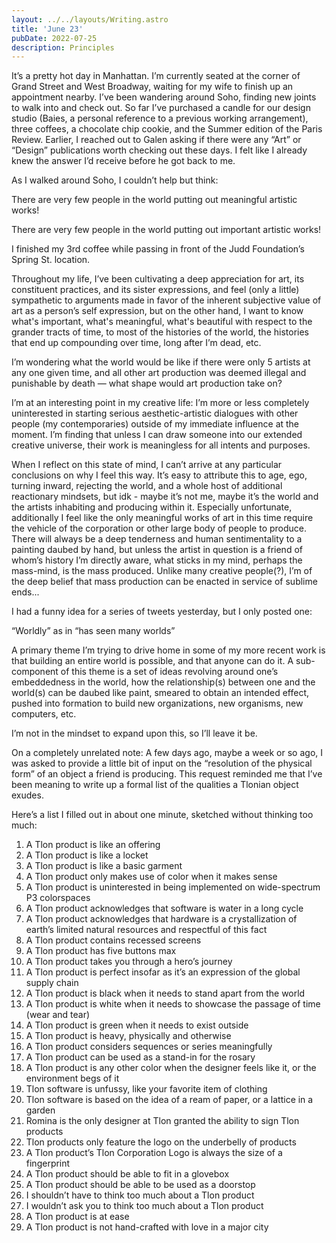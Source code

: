 ```yaml
---
layout: ../../layouts/Writing.astro
title: 'June 23'
pubDate: 2022-07-25
description: Principles
---
```


It’s a pretty hot day in Manhattan. I’m currently seated at the corner of Grand Street and West Broadway, waiting for my wife to finish up an appointment nearby. I’ve been wandering around Soho, finding new joints to walk into and check out. So far I’ve purchased a candle for our design studio (Baies, a personal reference to a previous working arrangement), three coffees, a chocolate chip cookie, and the Summer edition of the Paris Review. Earlier, I reached out to Galen asking if there were any “Art” or “Design” publications worth checking out these days. I felt like I already knew the answer I’d receive before he got back to me.

As I walked around Soho, I couldn’t help but think:

There are very few people in the world putting out meaningful artistic works!

There are very few people in the world putting out important artistic works!

I finished my 3rd coffee while passing in front of the Judd Foundation’s Spring St. location.

Throughout my life, I’ve been cultivating a deep appreciation for art, its constituent practices, and its sister expressions, and feel (only a little) sympathetic to arguments made in favor of the inherent subjective value of art as a person’s self expression, but on the other hand, I want to know what's important, what's meaningful, what's beautiful with respect to the grander tracts of time, to most of the histories of the world, the histories that end up compounding over time, long after I’m dead, etc.

I’m wondering what the world would be like if there were only 5 artists at any one given time, and all other art production was deemed illegal and punishable by death — what shape would art production take on?

I’m at an interesting point in my creative life: I’m more or less completely uninterested in starting serious aesthetic-artistic dialogues with other people (my contemporaries) outside of my immediate influence at the moment. I’m finding that unless I can draw someone into our extended creative universe, their work is meaningless for all intents and purposes.

When I reflect on this state of mind, I can’t arrive at any particular conclusions on why I feel this way. It’s easy to attribute this to age, ego, turning inward, rejecting the world, and a whole host of additional reactionary mindsets, but idk - maybe it’s not me, maybe it’s the world and the artists inhabiting and producing within it. Especially unfortunate, additionally I feel like the only meaningful works of art in this time require the vehicle of the corporation or other large body of people to produce. There will always be a deep tenderness and human sentimentality to a painting daubed by hand, but unless the artist in question is a friend of whom’s history I’m directly aware, what sticks in my mind, perhaps the mass-mind, is the mass produced. Unlike many creative people(?), I’m of the deep belief that mass production can be enacted in service of sublime ends...

I had a funny idea for a series of tweets yesterday, but I only posted one:

“Worldly” as in “has seen many worlds”

A primary theme I’m trying to drive home in some of my more recent work is that building an entire world is possible, and that anyone can do it. A sub-component of this theme is a set of ideas revolving around one’s embeddedness in the world, how the relationship(s) between one and the world(s) can be daubed like paint, smeared to obtain an intended effect, pushed into formation to build new organizations, new organisms, new computers, etc.

I’m not in the mindset to expand upon this, so I’ll leave it be.

On a completely unrelated note: A few days ago, maybe a week or so ago, I was asked to provide a little bit of input on the “resolution of the physical form” of an object a friend is producing. This request reminded me that I’ve been meaning to write up a formal list of the qualities a Tlonian object exudes.

Here’s a list I filled out in about one minute, sketched without thinking too much:

1. A Tlon product is like an offering
2. A Tlon product is like a locket
3. A Tlon product is like a basic garment
4. A Tlon product only makes use of color when it makes sense
5. A Tlon product is uninterested in being implemented on wide-spectrum P3 colorspaces
6. A Tlon product acknowledges that software is water in a long cycle
7. A Tlon product acknowledges that hardware is a crystallization of earth’s limited natural resources and respectful of this fact
8. A Tlon product contains recessed screens
9. A Tlon product has five buttons max
10. A Tlon product takes you through a hero’s journey
11. A Tlon product is perfect insofar as it’s an expression of the global supply chain
12. A Tlon product is black when it needs to stand apart from the world
13. A Tlon product is white when it needs to showcase the passage of time (wear and tear)
14. A Tlon product is green when it needs to exist outside
15. A Tlon product is heavy, physically and otherwise
16. A Tlon product considers sequences or series meaningfully
17. A Tlon product can be used as a stand-in for the rosary
18. A Tlon product is any other color when the designer feels like it, or the environment begs of it
19. Tlon software is unfussy, like your favorite item of clothing
20. Tlon software is based on the idea of a ream of paper, or a lattice in a garden
21. Romina is the only designer at Tlon granted the ability to sign Tlon products
22. Tlon products only feature the logo on the underbelly of products
23. A Tlon product’s Tlon Corporation Logo is always the size of a fingerprint
24. A Tlon product should be able to fit in a glovebox
25. A Tlon product should be able to be used as a doorstop
26. I shouldn’t have to think too much about a Tlon product
27. I wouldn’t ask you to think too much about a Tlon product
28. A Tlon product is at ease
29. A Tlon product is not hand-crafted with love in a major city